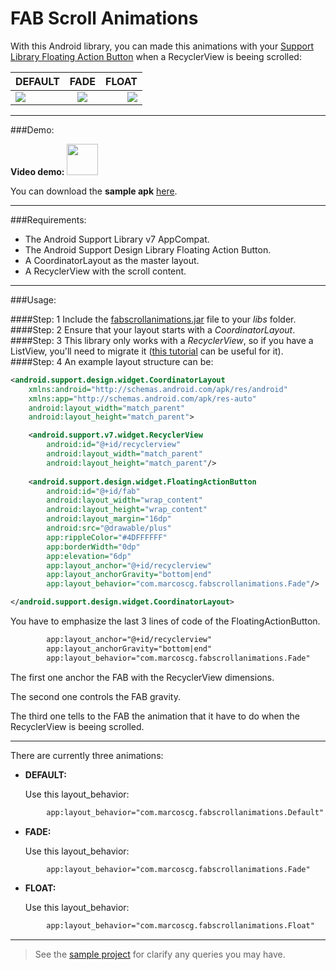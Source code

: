# FAB Scroll Animations

With this Android library, you can made this animations with your [Support Library Floating Action Button](http://developer.android.com/reference/android/support/design/widget/FloatingActionButton.html) when a RecyclerView is beeing scrolled:

| DEFAULT | FADE | FLOAT |
|----------|:-------------:|------:|
| ![](http://i.imgur.com/qps7rJU.gif) | ![](http://i.imgur.com/eBi91N9.gif) | ![](http://i.imgur.com/jyKygPS.gif) |

---

###Demo:

**Video demo:** <a href=#><img src=http://www.marketingtango.com/wp-content/uploads/2014/02/YouTube-icon-full_color.png width=50 /></a>

You can download the **sample apk** [here](https://github.com/marcoscgdev/fabscrollanimations/blob/master/sample/sample.apk?raw=true).

---

###Requirements:

* The Android Support Library v7 AppCompat.
* The Android Support Design Library Floating Action Button.
* A CoordinatorLayout as the master layout.
* A RecyclerView with the scroll content.
 
---

###Usage:

####Step: 1
Include the [fabscrollanimations.jar](https://github.com/marcoscgdev/FABScrollAnimations/blob/master/library/fabscrollanimations.jar?raw=true) file to your _libs_ folder.
####Step: 2
Ensure that your layout starts with a _CoordinatorLayout_.
####Step: 3
This library only works with a _RecyclerView_, so if you have a ListView, you'll need to migrate it ([this tutorial](http://andraskindler.com/blog/2014/migrating-to-recyclerview-from-listview) can be useful for it).
####Step: 4
An example layout structure can be:
```xml
<android.support.design.widget.CoordinatorLayout
    xmlns:android="http://schemas.android.com/apk/res/android"
    xmlns:app="http://schemas.android.com/apk/res-auto"
    android:layout_width="match_parent"
    android:layout_height="match_parent">

    <android.support.v7.widget.RecyclerView
        android:id="@+id/recyclerview"
        android:layout_width="match_parent"
        android:layout_height="match_parent"/>
        
    <android.support.design.widget.FloatingActionButton
        android:id="@+id/fab"
        android:layout_width="wrap_content"
        android:layout_height="wrap_content"
        android:layout_margin="16dp"
        android:src="@drawable/plus"
        app:rippleColor="#4DFFFFFF"
        app:borderWidth="0dp"
        app:elevation="6dp"
        app:layout_anchor="@+id/recyclerview"
        app:layout_anchorGravity="bottom|end"
        app:layout_behavior="com.marcoscg.fabscrollanimations.Fade"/>

</android.support.design.widget.CoordinatorLayout>
```
You have to emphasize the last 3 lines of code of the FloatingActionButton.
```xml
        app:layout_anchor="@+id/recyclerview"
        app:layout_anchorGravity="bottom|end"
        app:layout_behavior="com.marcoscg.fabscrollanimations.Fade"
```
The first one anchor the FAB with the RecyclerView dimensions.

The second one controls the FAB gravity.

The third one tells to the FAB the animation that it have to do when the RecyclerView is beeing scrolled.

---

There are currently three animations:

* **DEFAULT:**

  Use this layout_behavior:
```xml
        app:layout_behavior="com.marcoscg.fabscrollanimations.Default"
```

* **FADE:**

  Use this layout_behavior:
```xml
        app:layout_behavior="com.marcoscg.fabscrollanimations.Fade"
```

* **FLOAT:**

  Use this layout_behavior:
```xml
        app:layout_behavior="com.marcoscg.fabscrollanimations.Float"
```

---

>See the [sample project](https://github.com/marcoscgdev/FABScrollAnimations/tree/master/sample) for clarify any queries you may have.
